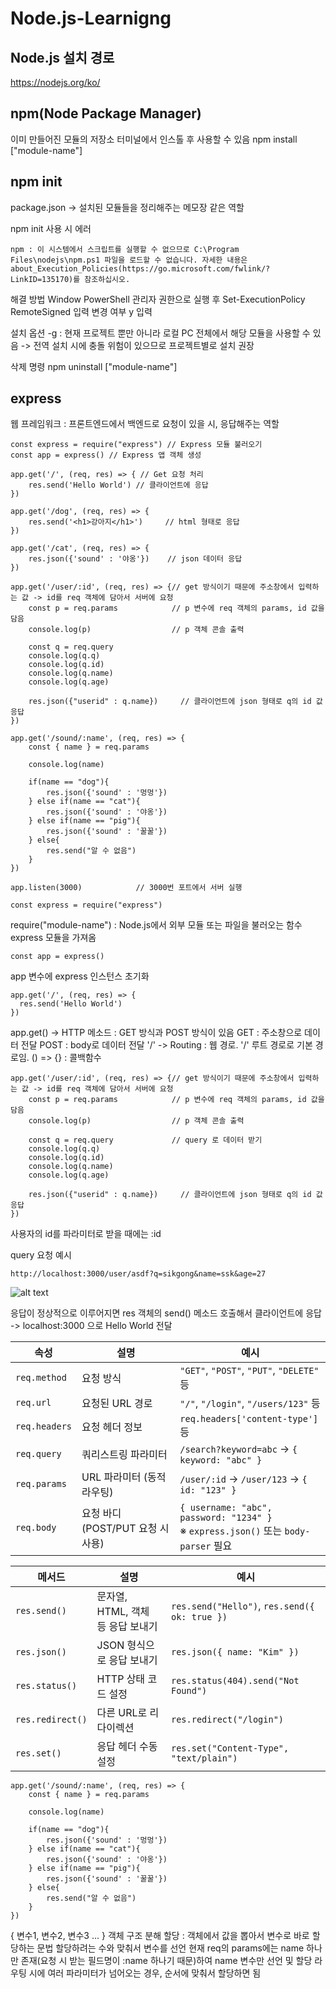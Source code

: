 # Node.js-Learnigng

## Node.js 설치 경로
https://nodejs.org/ko/

## npm(Node Package Manager)
이미 만들어진 모듈의 저장소
터미널에서 인스톨 후 사용할 수 있음
npm install ["module-name"]

## npm init
package.json -> 설치된 모듈들을 정리해주는 메모장 같은 역할

npm init 사용 시 에러
```
npm : 이 시스템에서 스크립트를 실행할 수 없으므로 C:\Program Files\nodejs\npm.ps1 파일을 로드할 수 없습니다. 자세한 내용은 about_Execution_Policies(https://go.microsoft.com/fwlink/?LinkID=135170)를 참조하십시오.
```

해결 방법
Window PowerShell 관리자 권한으로 실행 후
Set-ExecutionPolicy RemoteSigned 입력
변경 여부 y 입력

설치 옵션
-g : 현재 프로젝트 뿐만 아니라 로컬 PC 전체에서 해당 모듈을 사용할 수 있음 -> 전역 설치 시에 충돌 위험이 있으므로 프로젝트별로 설치 권장

삭제 명령
npm uninstall ["module-name"]

## express
웹 프레임워크 : 프론트엔드에서 백엔드로 요청이 있을 시, 응답해주는 역할

```
const express = require("express") // Express 모듈 불러오기
const app = express() // Express 앱 객체 생성

app.get('/', (req, res) => { // Get 요청 처리
    res.send('Hello World') // 클라이언트에 응답
})

app.get('/dog', (req, res) => {
    res.send('<h1>강아지</h1>')     // html 형태로 응답
})

app.get('/cat', (req, res) => {
    res.json({'sound' : '야옹'})    // json 데이터 응답
})

app.get('/user/:id', (req, res) => {// get 방식이기 때문에 주소창에서 입력하는 값 -> id를 req 객체에 담아서 서버에 요청
    const p = req.params            // p 변수에 req 객체의 params, id 값을 담음
    console.log(p)                  // p 객체 콘솔 출력

    const q = req.query
    console.log(q.q)
    console.log(q.id)
    console.log(q.name)
    console.log(q.age)

    res.json({"userid" : q.name})     // 클라이언트에 json 형태로 q의 id 값 응답
})

app.get('/sound/:name', (req, res) => {
    const { name } = req.params

    console.log(name)

    if(name == "dog"){
        res.json({'sound' : '멍멍'})
    } else if(name == "cat"){
        res.json({'sound' : '야옹'})
    } else if(name == "pig"){
        res.json({'sound' : '꿀꿀'})
    } else{
        res.send("알 수 없음")
    }
})

app.listen(3000)            // 3000번 포트에서 서버 실행
```

```
const express = require("express")
```
require("module-name") : Node.js에서 외부 모듈 또는 파일을 불러오는 함수
express 모듈을 가져옴

```
const app = express()
```
app 변수에 express 인스턴스 초기화

```
app.get('/', (req, res) => {
  res.send('Hello World')
})
```
app.get() -> HTTP 메소드 :
GET 방식과 POST 방식이 있음
GET : 주소창으로 데이터 전달
POST : body로 데이터 전달
'/' -> Routing :
웹 경로. '/' 루트 경로로 기본 경로임.
() => {} : 콜백함수

```
app.get('/user/:id', (req, res) => {// get 방식이기 때문에 주소창에서 입력하는 값 -> id를 req 객체에 담아서 서버에 요청
    const p = req.params            // p 변수에 req 객체의 params, id 값을 담음
    console.log(p)                  // p 객체 콘솔 출력

    const q = req.query             // query 로 데이터 받기
    console.log(q.q)
    console.log(q.id)
    console.log(q.name)
    console.log(q.age)

    res.json({"userid" : q.name})     // 클라이언트에 json 형태로 q의 id 값 응답
})
```

사용자의 id를 파라미터로 받을 때에는 :id

query 요청 예시
```
http://localhost:3000/user/asdf?q=sikgong&name=ssk&age=27
```
![alt text](image.png)


응답이 정상적으로 이루어지면 res 객체의 send() 메소드 호출해서 클라이언트에 응답 -> localhost:3000 으로 Hello World 전달

| 속성            | 설명                       | 예시                                                                                |
| ------------- | ------------------------ | --------------------------------------------------------------------------------- |
| `req.method`  | 요청 방식                    | `"GET"`, `"POST"`, `"PUT"`, `"DELETE"` 등                                          |
| `req.url`     | 요청된 URL 경로               | `"/"`, `"/login"`, `"/users/123"` 등                                               |
| `req.headers` | 요청 헤더 정보                 | `req.headers['content-type']` 등                                                   |
| `req.query`   | 쿼리스트링 파라미터               | `/search?keyword=abc` → `{ keyword: "abc" }`                                      |
| `req.params`  | URL 파라미터 (동적 라우팅)        | `/user/:id` → `/user/123` → `{ id: "123" }`                                       |
| `req.body`    | 요청 바디 (POST/PUT 요청 시 사용) | `{ username: "abc", password: "1234" }`<br>※ `express.json()` 또는 `body-parser` 필요 |

| 메서드              | 설명                     | 예시                                            |
| ---------------- | ---------------------- | --------------------------------------------- |
| `res.send()`     | 문자열, HTML, 객체 등 응답 보내기 | `res.send("Hello")`, `res.send({ ok: true })` |
| `res.json()`     | JSON 형식으로 응답 보내기       | `res.json({ name: "Kim" })`                   |
| `res.status()`   | HTTP 상태 코드 설정          | `res.status(404).send("Not Found")`           |
| `res.redirect()` | 다른 URL로 리다이렉션          | `res.redirect("/login")`                      |
| `res.set()`      | 응답 헤더 수동 설정            | `res.set("Content-Type", "text/plain")`       |

```
app.get('/sound/:name', (req, res) => {
    const { name } = req.params

    console.log(name)

    if(name == "dog"){
        res.json({'sound' : '멍멍'})
    } else if(name == "cat"){
        res.json({'sound' : '야옹'})
    } else if(name == "pig"){
        res.json({'sound' : '꿀꿀'})
    } else{
        res.send("알 수 없음")
    }
})
```

{ 변수1, 변수2, 변수3 ... }
객체 구조 분해 할당 : 객체에서 값을 뽑아서 변수로 바로 할당하는 문법
할당하려는 수와 맞춰서 변수를 선언
현재 req의 params에는 name 하나만 존재(요청 시 받는 필드명이 :name 하나기 때문)하여 name 변수만 선언 및 할당
라우팅 시에 여러 파라미터가 넘어오는 경우, 순서에 맞춰서 할당하면 됨

